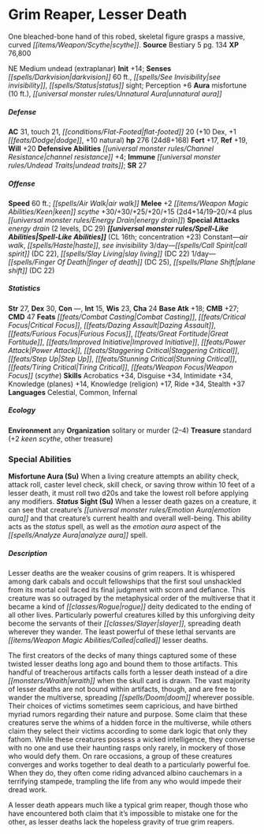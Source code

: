 ﻿---
cssclass: [monsters]
title1: Grim Reaper, Lesser Death
desc_short: One bleached-bone hand of this robed, skeletal figure grasps a massive,
  curved scythe.
title2: Lesser Death
CR: 16
sources:
- name: Bestiary 5
  page: 134
  link: http://paizo.com/products/btpy9g9x?Pathfinder-Roleplaying-Game-Bestiary-5
XP: 76800
alignment: NE
size: Medium
type: undead
subtypes:
- extraplanar
initiative:
  bonus: 14
senses:
  darkvision: 60
  see invisibility: true
  status sight: true
auras:
- name: misfortune
  radius: 10
- name: unnatural aura
AC:
  AC: 31
  touch: 21
  flat_footed: 20
  components:
    dex: 10
    dodge: 1
    natural: 10
HP:
  HP: 276
  long: 24d8+168
saves:
  fort: 17
  ref: 19
  will: 20
defensive_abilities:
- channel resistance +4
immunities:
- undead traits
SR: 27
speeds:
  base: 60
  other_semicolon: air walk
attacks:
  melee:
  - - text: +2 keen scythe +30/+30/+25/+20/+15 (2d4+14/19-20/×4 plus energy drain)
      entries:
      - - damage: 2d4+14
          crit_range: 19-20
          crit_multiplier: 4
        - effect: energy drain
      attack: +2 keen scythe
      bonus:
      - 30
      - 30
      - 25
      - 20
      - 15
  special:
  - energy drain (2 levels, DC 29)
spell_like_abilities:
  entries:
  - name: air walk
    source: default
    freq: Constant
  - name: haste
    source: default
    freq: Constant
  - name: see invisibility
    source: default
    freq: Constant
  - name: call spirit
    source: default
    freq: 3/day
    DC: 22
  - name: slay living
    source: default
    freq: 3/day
    DC: 22
  - name: finger of death
    source: default
    freq: 1/day
    DC: 25
  - name: plane shift
    source: default
    freq: 1/day
    DC: 22
  sources:
  - name: default
    CL: 16
    concentration: 23
ability_scores:
  STR: 27
  DEX: 30
  CON:
  INT: 15
  WIS: 23
  CHA: 24
BAB: 18
CMB: 27
CMD: 47
feats:
- name: Combat Casting
- name: Critical Focus
- name: Dazing Assault
- name: Furious Focus
- name: Great Fortitude
- name: Improved Initiative
- name: Power Attack
- name: Staggering Critical
- name: Step Up
- name: Stunning Critical
- name: Tiring Critical
- name: Weapon Focus (scythe)
skills:
  Acrobatics: 34
  Disguise: 34
  Intimidate: 34
  Knowledge (planes): 14
  Knowledge (religion): 17
  Ride: 34
  Stealth: 37
  Perception: 6
languages:
- Celestial
- Common
- Infernal
ecology:
  environment: any
  organization: solitary or murder (2-4)
  treasure_type: standard
  treasure:
  - +2 keen scythe
  - other treasure
special_abilities:
  Misfortune Aura (Su): When a living creature attempts an ability check, attack roll,
    caster level check, skill check, or saving throw within 10 feet of a lesser death,
    it must roll two d20s and take the lowest roll before applying any modifiers.
  Status Sight (Su): When a lesser death gazes on a creature, it can see that creature's
    emotion aura and that creature's current health and overall well-being. This ability
    acts as the status spell, as well as the emotion aura aspect of the analyze aura
    spell.
desc_long: |-
  Lesser deaths are the weaker cousins of grim reapers. It is whispered among dark cabals and occult fellowships that the first soul unshackled from its mortal coil faced its final judgment with scorn and defiance. This creature was so outraged by the metaphysical order of the multiverse that it became a kind of rogue deity dedicated to the ending of all other lives. Particularly powerful creatures killed by this unforgiving deity become the servants of their slayer, spreading death wherever they wander. The least powerful of these lethal servants are called lesser deaths.

   The first creators of the decks of many things captured some of these twisted lesser deaths long ago and bound them to those artifacts. This handful of treacherous artifacts calls forth a lesser death instead of a dire wraith when the skull card is drawn. The vast majority of lesser deaths are not bound within artifacts, though, and are free to wander the multiverse, spreading doom wherever possible. Their choices of victims sometimes seem capricious, and have birthed myriad rumors regarding their nature and purpose. Some claim that these creatures serve the whims of a hidden force in the multiverse, while others claim they select their victims according to some dark logic that only they fathom. While these creatures possess a wicked intelligence, they converse with no one and use their haunting rasps only rarely, in mockery of those who would defy them. On rare occasions, a group of these creatures converges and works together to deal death to a particularly powerful foe. When they do, they often come riding advanced albino cauchemars in a terrifying stampede, trampling the life from any who would impede their dread work.

   A lesser death appears much like a typical grim reaper, though those who have encountered both claim that it's impossible to mistake one for the other, as lesser deaths lack the hopeless gravity of true grim reapers.

---

# Grim Reaper, Lesser Death
One bleached-bone hand of this robed, skeletal figure grasps a massive, curved _[[items/Weapon/Scythe|scythe]]_.
**Source** Bestiary 5 pg. 134
**XP** 76,800

NE Medium undead (extraplanar)
**Init** +14; **Senses** _[[spells/Darkvision|darkvision]]_ 60 ft., _[[spells/See Invisibility|see invisibility]]_, _[[spells/Status|status]]_ sight; Perception +6
**Aura** misfortune (10 ft.), _[[universal monster rules/Unnatural Aura|unnatural aura]]_

##### Defense

**AC** 31, touch 21, _[[conditions/Flat-Footed|flat-footed]]_ 20 (+10 Dex, +1 _[[feats/Dodge|dodge]]_, +10 natural)
**hp** 276 (24d8+168)
**Fort** +17, **Ref** +19, **Will** +20
**Defensive Abilities** _[[universal monster rules/Channel Resistance|channel resistance]]_ +4; **Immune** _[[universal monster rules/Undead Traits|undead traits]]_; **SR** 27

##### Offense
**Speed** 60 ft.; _[[spells/Air Walk|air walk]]_
**Melee** +2 _[[items/Weapon Magic Abilities/Keen|keen]]_ _scythe_ +30/+30/+25/+20/+15 (2d4+14/19–20/×4 plus _[[universal monster rules/Energy Drain|energy drain]]_)
**Special Attacks** _energy drain_ (2 levels, DC 29)
**_[[universal monster rules/Spell-Like Abilities|Spell-Like Abilities]]_** (CL 16th; concentration +23)
Constant—_air walk_, _[[spells/Haste|haste]]_, _see invisibility_
 3/day—_[[spells/Call Spirit|call spirit]]_ (DC 22), _[[spells/Slay Living|slay living]]_ (DC 22)
 1/day—_[[spells/Finger Of Death|finger of death]]_ (DC 25), _[[spells/Plane Shift|plane shift]]_ (DC 22)

##### Statistics
**Str** 27, **Dex** 30, **Con** —, **Int** 15, **Wis** 23, **Cha** 24
**Base Atk** +18; **CMB** +27; **CMD** 47
**Feats** _[[feats/Combat Casting|Combat Casting]]_, _[[feats/Critical Focus|Critical Focus]]_, _[[feats/Dazing Assault|Dazing Assault]]_, _[[feats/Furious Focus|Furious Focus]]_, _[[feats/Great Fortitude|Great Fortitude]]_, _[[feats/Improved Initiative|Improved Initiative]]_, _[[feats/Power Attack|Power Attack]]_, _[[feats/Staggering Critical|Staggering Critical]]_, _[[feats/Step Up|Step Up]]_, _[[feats/Stunning Critical|Stunning Critical]]_, _[[feats/Tiring Critical|Tiring Critical]]_, _[[feats/Weapon Focus|Weapon Focus]]_ (_scythe_)
**Skills** Acrobatics +34, Disguise +34, Intimidate +34, Knowledge (planes) +14, Knowledge (religion) +17, Ride +34, Stealth +37
**Languages** Celestial, Common, Infernal

##### Ecology

**Environment** any
**Organization** solitary or murder (2–4)
**Treasure** standard (+2 _keen_ _scythe_, other treasure)

### Special Abilities

**Misfortune Aura (Su)** When a living creature attempts an ability check, attack roll, caster level check, skill check, or saving throw within 10 feet of a lesser death, it must roll two d20s and take the lowest roll before applying any modifiers.
**_Status_ Sight (Su)** When a lesser death gazes on a creature, it can see that creature’s _[[universal monster rules/Emotion Aura|emotion aura]]_ and that creature’s current health and overall well-being. This ability acts as the _status_ spell, as well as the _emotion aura_ aspect of the _[[spells/Analyze Aura|analyze aura]]_ spell.

##### Description

Lesser deaths are the weaker cousins of grim reapers. It is whispered among dark cabals and occult fellowships that the first soul unshackled from its mortal coil faced its final judgment with scorn and defiance. This creature was so outraged by the metaphysical order of the multiverse that it became a kind of _[[classes/Rogue|rogue]]_ deity dedicated to the ending of all other lives. Particularly powerful creatures killed by this unforgiving deity become the servants of their _[[classes/Slayer|slayer]]_, spreading death wherever they wander. The least powerful of these lethal servants are _[[items/Weapon Magic Abilities/Called|called]]_ lesser deaths.

The first creators of the decks of many things captured some of these twisted lesser deaths long ago and bound them to those artifacts. This handful of treacherous artifacts calls forth a lesser death instead of a dire _[[monsters/Wraith|wraith]]_ when the skull card is drawn. The vast majority of lesser deaths are not bound within artifacts, though, and are free to wander the multiverse, spreading _[[spells/Doom|doom]]_ wherever possible. Their choices of victims sometimes seem capricious, and have birthed myriad rumors regarding their nature and purpose. Some claim that these creatures serve the whims of a hidden force in the multiverse, while others claim they select their victims according to some dark logic that only they fathom. While these creatures possess a wicked intelligence, they converse with no one and use their haunting rasps only rarely, in mockery of those who would defy them. On rare occasions, a group of these creatures converges and works together to deal death to a particularly powerful foe. When they do, they often come riding advanced albino cauchemars in a terrifying stampede, trampling the life from any who would impede their dread work.

A lesser death appears much like a typical grim reaper, though those who have encountered both claim that it’s impossible to mistake one for the other, as lesser deaths lack the hopeless gravity of true grim reapers.